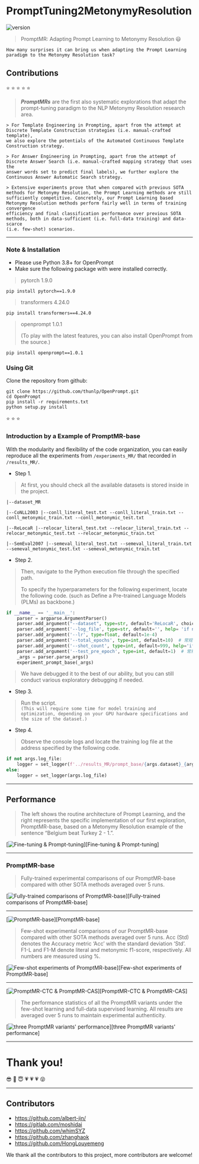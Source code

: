 # PromptTuning2MetonymyResolution
![version](https://img.shields.io/badge/version-v1.0.1-blue)
> PromptMR: Adapting Prompt Learning to Metonymy Resolution :smiley:

```
How many surprises it can bring us when adapting the Prompt Learning paradigm to the Metonymy Resolution task?
```
## Contributions

:star: :star: :star: :star: :star:

> ***PromptMRs*** are the first also systematic explorations that adapt the prompt-tuning
paradigm to the NLP Metonymy Resolution research area.

```angular2html
> For Template Engineering in Prompting, apart from the attempt at Discrete Template Construction strategies (i.e. manual-crafted template),
we also explore the potentials of the Automated Continuous Template Construction strategy.

> For Answer Engineering in Prompting, apart from the attempt of Discrete Answer Search (i.e. manual-crafted mapping strategy that uses the 
answer words set to predict final labels), we further explore the Continuous Answer Automatic Search strategy.

> Extensive experiments prove that when compared with previous SOTA methods for Metonymy Resolution, the Prompt Learning methods are still
sufficiently competitive. Concretely, our Prompt Learning based Metonymy Resolution methods perform fairly well in terms of training convergence
efficiency and final classification performance over previous SOTA methods, both in data-sufficient (i.e. full-data training) and data-scarce 
(i.e. few-shot) scenarios.

```

***

### Note & Installation

- Please use Python 3.8+ for OpenPrompt
- Make sure the following package with were installed correctly.

> pytorch                   1.9.0
```shell
pip install pytorch==1.9.0
```

> transformers              4.24.0
```shell
pip install transformers==4.24.0
```
> openprompt                       1.0.1 
> 
> (To play with the latest features, you can also install OpenPrompt from the source.)
```shell
pip install openprompt==1.0.1
```

### Using Git
Clone the repository from github:
```shell
git clone https://github.com/thunlp/OpenPrompt.git
cd OpenPrompt
pip install -r requirements.txt
python setup.py install
```

:star: :star: :star:
### Introduction by a Example of PromptMR-base

With the modularity and flexibility of the code organization, you can easily reproduce all the experiments from `/experiments_MR/` that recorded in `/results_MR/`.

- Step 1.
> At  first, you should check all the available datasets is stored inside in the project.

`|--dataset_MR`

`|--CoNLL2003 |--conll_literal_test.txt --conll_literal_train.txt --conll_metonymic_train.txt --conll_metonymic_test.txt`

`|--ReLocaR |--relocar_literal_test.txt --relocar_literal_train.txt --relocar_metonymic_test.txt --relocar_metonymic_train.txt`

`|--SemEval2007 |--semeval_literal_test.txt --semeval_literal_train.txt --semeval_metonymic_test.txt --semeval_metonymic_train.txt`

- Step 2.
> Then, navigate to the Python execution file through the specified path. 
> 
> To specify the hyperparameters for the following experiment, locate the following code. (such as Define a Pre-trained Language Models (PLMs) as backbone.)

```python
if __name__ == '__main__':
    parser = argparse.ArgumentParser()
    parser.add_argument("--dataset", type=str, default='ReLocaR', choices=['ReLocaR', 'CoNLL2003', 'ChineseMR', 'SemEval2007'], help='specify which dataset, please refer to directory dataset_MR')
    parser.add_argument('--log_file', type=str, default='', help= 'if not specify log_file, default is ./results_MR/prompt_base/{dataset_type}_{time}.log')
    parser.add_argument('--lr', type=float, default=1e-4)
    parser.add_argument('--total_epochs', type=int, default=10)  # 常规 10 小样本 20    因为小样本 10~20 epoch 左右就拟合了
    parser.add_argument('--shot_count', type=int, default=999, help='if shot_count > 100, means using all dataset.') # 常规 999 小样本 <=100
    parser.add_argument('--test_pre_epoch', type=int, default=1)  # 常规 1 小样本 2
    _args = parser.parse_args()
    experiment_prompt_base(_args)
```
> We have debugged it to the best of our ability, but you can still conduct various exploratory debugging if needed.

- Step 3. 
> Run the script.   
> `(This will require some time for model training and optimization, depending on your GPU hardware specifications and the size of the dataset.)`

- Step 4.
> Observe the console logs and locate the training log file at the address specified by the following code.

```python
if not args.log_file:
    logger = set_logger(f'../results_MR/prompt_base/{args.dataset}_{args.shot_count}_shot_@{datetime.now().strftime("%Y_%m_%d-%H_%M_%S")}.log')
else:
    logger = set_logger(args.log_file)
```

***
## Performance

> The left shows the routine architecture of Prompt Learning, and the right represents
the specific implementation of our first exploration, PromptMR-base, based on a Metonymy
Resolution example of the sentence “Belgium beat Turkey 2 - 1.”.

[![](/assets/finprocomparisons.PNG "Fine-tuning & Prompt-tuning")][Fine-tuning & Prompt-tuning]

***

### PromptMR-base

> Fully-trained experimental comparisons of our PromptMR-base compared with
other SOTA methods averaged over 5 runs.

[![](/assets/fulltrainPromptMRbase.PNG "Fully-trained comparisons of PromptMR-base")][Fully-trained comparisons of PromptMR-base]

***
[![](/assets/promptbase.PNG "PromptMR-base")][PromptMR-base]

> Few-shot experimental comparisons of our PromptMR-base compared with other
SOTA methods averaged over 5 runs. Acc (Std) denotes the Accuracy metric ‘Acc’ with
the standard deviation ‘Std’. F1-L and F1-M denote literal and metonymic f1-score,
respectively. All numbers are measured using %.

[![](/assets/PromptMR_base_fs.PNG "Few-shot experiments of PromptMR-base")][Few-shot experiments of PromptMR-base]

***

[![](/assets/promptcasandctc.PNG "PromptMR-CTC & PromptMR-CAS")][PromptMR-CTC & PromptMR-CAS]

> The performance statistics of all the PromptMR variants under the few-shot
learning and full-data supervised learning. All results are averaged over 5 runs to maintain
experimental authenticity.

[![](/assets/PromptMRvariants.PNG "three PromptMR variants' performance")][three PromptMR variants' performance]

***

# Thank you!

:sunglasses: :pray: :innocent: :heartpulse: :heartpulse: :heartpulse: 	:stuck_out_tongue_closed_eyes:

***

## Contributors
- https://github.com/albert-jin/
- https://gitlab.com/moshidai
- https://github.com/whimSYZ
- https://github.com/zhanghaok
- https://github.com/HongLouyemeng

We thank all the contributors to this project, more contributors are welcome!